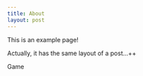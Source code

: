 ```yaml
---
title: About
layout: post
---
```


This is an example page!

Actually, it has the same layout of a post...++





Game